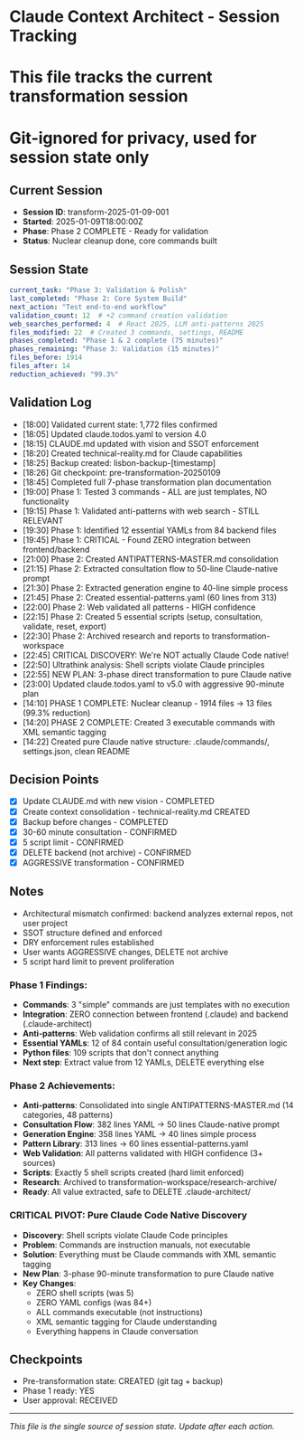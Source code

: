 # Claude Context Architect - Session Tracking
# This file tracks the current transformation session
# Git-ignored for privacy, used for session state only

## Current Session
- **Session ID**: transform-2025-01-09-001
- **Started**: 2025-01-09T18:00:00Z
- **Phase**: Phase 2 COMPLETE - Ready for validation
- **Status**: Nuclear cleanup done, core commands built

## Session State
```yaml
current_task: "Phase 3: Validation & Polish"
last_completed: "Phase 2: Core System Build"
next_action: "Test end-to-end workflow"
validation_count: 12  # +2 command creation validation
web_searches_performed: 4  # React 2025, LLM anti-patterns 2025
files_modified: 22  # Created 3 commands, settings, README
phases_completed: "Phase 1 & 2 complete (75 minutes)"
phases_remaining: "Phase 3: Validation (15 minutes)"
files_before: 1914
files_after: 14
reduction_achieved: "99.3%"
```

## Validation Log
- [18:00] Validated current state: 1,772 files confirmed
- [18:05] Updated claude.todos.yaml to version 4.0
- [18:15] CLAUDE.md updated with vision and SSOT enforcement
- [18:20] Created technical-reality.md for Claude capabilities
- [18:25] Backup created: lisbon-backup-[timestamp]
- [18:26] Git checkpoint: pre-transformation-20250109
- [18:45] Completed full 7-phase transformation plan documentation
- [19:00] Phase 1: Tested 3 commands - ALL are just templates, NO functionality
- [19:15] Phase 1: Validated anti-patterns with web search - STILL RELEVANT
- [19:30] Phase 1: Identified 12 essential YAMLs from 84 backend files
- [19:45] Phase 1: CRITICAL - Found ZERO integration between frontend/backend
- [21:00] Phase 2: Created ANTIPATTERNS-MASTER.md consolidation
- [21:15] Phase 2: Extracted consultation flow to 50-line Claude-native prompt
- [21:30] Phase 2: Extracted generation engine to 40-line simple process
- [21:45] Phase 2: Created essential-patterns.yaml (60 lines from 313)
- [22:00] Phase 2: Web validated all patterns - HIGH confidence
- [22:15] Phase 2: Created 5 essential scripts (setup, consultation, validate, reset, export)
- [22:30] Phase 2: Archived research and reports to transformation-workspace
- [22:45] CRITICAL DISCOVERY: We're NOT actually Claude Code native!
- [22:50] Ultrathink analysis: Shell scripts violate Claude principles
- [22:55] NEW PLAN: 3-phase direct transformation to pure Claude native
- [23:00] Updated claude.todos.yaml to v5.0 with aggressive 90-minute plan
- [14:10] PHASE 1 COMPLETE: Nuclear cleanup - 1914 files → 13 files (99.3% reduction)
- [14:20] PHASE 2 COMPLETE: Created 3 executable commands with XML semantic tagging
- [14:22] Created pure Claude native structure: .claude/commands/, settings.json, clean README

## Decision Points
- [x] Update CLAUDE.md with new vision - COMPLETED
- [x] Create context consolidation - technical-reality.md CREATED
- [x] Backup before changes - COMPLETED
- [x] 30-60 minute consultation - CONFIRMED
- [x] 5 script limit - CONFIRMED
- [x] DELETE backend (not archive) - CONFIRMED
- [x] AGGRESSIVE transformation - CONFIRMED

## Notes
- Architectural mismatch confirmed: backend analyzes external repos, not user project
- SSOT structure defined and enforced
- DRY enforcement rules established
- User wants AGGRESSIVE changes, DELETE not archive
- 5 script hard limit to prevent proliferation

### Phase 1 Findings:
- **Commands**: 3 "simple" commands are just templates with no execution
- **Integration**: ZERO connection between frontend (.claude) and backend (.claude-architect)
- **Anti-patterns**: Web validation confirms all still relevant in 2025
- **Essential YAMLs**: 12 of 84 contain useful consultation/generation logic
- **Python files**: 109 scripts that don't connect anything
- **Next step**: Extract value from 12 YAMLs, DELETE everything else

### Phase 2 Achievements:
- **Anti-patterns**: Consolidated into single ANTIPATTERNS-MASTER.md (14 categories, 48 patterns)
- **Consultation Flow**: 382 lines YAML → 50 lines Claude-native prompt
- **Generation Engine**: 358 lines YAML → 40 lines simple process
- **Pattern Library**: 313 lines → 60 lines essential-patterns.yaml
- **Web Validation**: All patterns validated with HIGH confidence (3+ sources)
- **Scripts**: Exactly 5 shell scripts created (hard limit enforced)
- **Research**: Archived to transformation-workspace/research-archive/
- **Ready**: All value extracted, safe to DELETE .claude-architect/

### CRITICAL PIVOT: Pure Claude Code Native Discovery
- **Discovery**: Shell scripts violate Claude Code principles
- **Problem**: Commands are instruction manuals, not executable
- **Solution**: Everything must be Claude commands with XML semantic tagging
- **New Plan**: 3-phase 90-minute transformation to pure Claude native
- **Key Changes**:
  - ZERO shell scripts (was 5)
  - ZERO YAML configs (was 84+)
  - ALL commands executable (not instructions)
  - XML semantic tagging for Claude understanding
  - Everything happens in Claude conversation

## Checkpoints
- Pre-transformation state: CREATED (git tag + backup)
- Phase 1 ready: YES
- User approval: RECEIVED

---
*This file is the single source of session state. Update after each action.*